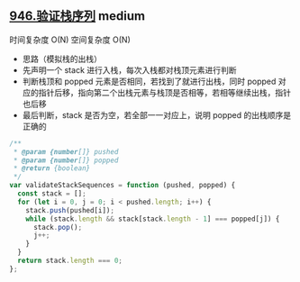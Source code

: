 ## [946.验证栈序列](https://leetcode.cn/problems/validate-stack-sequences/) <Badge type="warning">medium</Badge>

时间复杂度 O(N)
空间复杂度 O(N)

- 思路（模拟栈的出栈）
- 先声明一个 stack 进行入栈，每次入栈都对栈顶元素进行判断
- 判断栈顶和 popped 元素是否相同，若找到了就进行出栈，同时 popped 对应的指针后移，指向第二个出栈元素与栈顶是否相等，若相等继续出栈，指针也后移
- 最后判断，stack 是否为空，若全部一一对应上，说明 popped 的出栈顺序是正确的

```js
/**
 * @param {number[]} pushed
 * @param {number[]} popped
 * @return {boolean}
 */
var validateStackSequences = function (pushed, popped) {
  const stack = [];
  for (let i = 0, j = 0; i < pushed.length; i++) {
    stack.push(pushed[i]);
    while (stack.length && stack[stack.length - 1] === popped[j]) {
      stack.pop();
      j++;
    }
  }
  return stack.length === 0;
};
```
